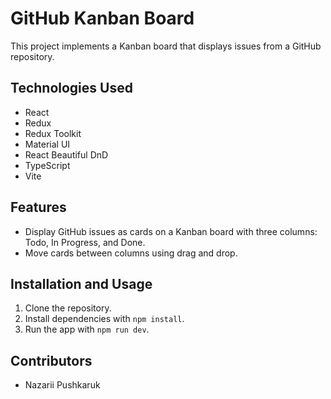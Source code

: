 # GitHub Kanban Board

This project implements a Kanban board that displays issues from a GitHub repository.

## Technologies Used

- React
- Redux
- Redux Toolkit
- Material UI
- React Beautiful DnD
- TypeScript
- Vite

## Features

- Display GitHub issues as cards on a Kanban board with three columns: Todo, In Progress, and Done.
- Move cards between columns using drag and drop.

## Installation and Usage

1. Clone the repository.
2. Install dependencies with `npm install`.
3. Run the app with `npm run dev`.

## Contributors

- Nazarii Pushkaruk
